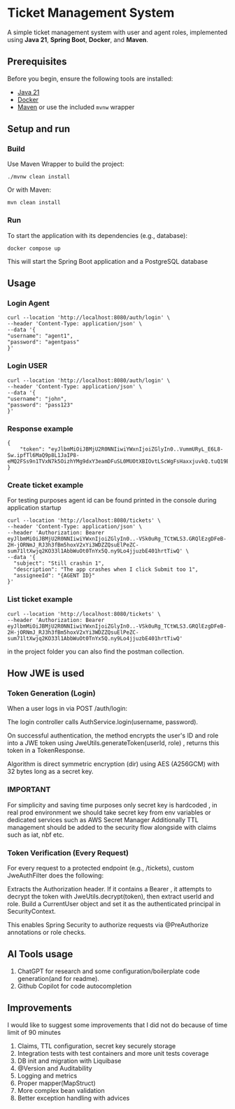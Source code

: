 # Ticket Management System

A simple ticket management system with user and agent roles, implemented using **Java 21**, **Spring Boot**, **Docker**, and **Maven**.


## Prerequisites

Before you begin, ensure the following tools are installed:

- [Java 21](https://jdk.java.net/21/)
- [Docker](https://www.docker.com/)
- [Maven](https://maven.apache.org/) or use the included `mvnw` wrapper

## Setup and run

### Build

Use Maven Wrapper to build the project:

``` ./mvnw clean install ```

Or with Maven:

 ```mvn clean install ```

### Run
To start the application with its dependencies (e.g., database):

 ``` docker compose up ```

This will start the Spring Boot application and a PostgreSQL database

## Usage

### Login Agent
```
curl --location 'http://localhost:8080/auth/login' \
--header 'Content-Type: application/json' \
--data '{
"username": "agent1",
"password": "agentpass"
}'
```
### Login USER
```
curl --location 'http://localhost:8080/auth/login' \
--header 'Content-Type: application/json' \
--data '{
"username": "john",
"password": "pass123"
}'
```

### Response example
```
{
    "token": "eyJlbmMiOiJBMjU2R0NNIiwiYWxnIjoiZGlyIn0..VummURyL_E6L8-Sw.ipfTl6MaQ9p8L1JaIP8-eMQ2FSs9n1TVxN7k5OizhYMg9dxY3eamDFuSL0MUOtXBIOvtLScWgFsHaxxjuvkQ.tuQ19BzfbId8H4iF_xuRGQ"
}
```
### Create ticket example
For testing purposes agent id can be found printed in the console during application startup
```
curl --location 'http://localhost:8080/tickets' \
--header 'Content-Type: application/json' \
--header 'Authorization: Bearer eyJlbmMiOiJBMjU2R0NNIiwiYWxnIjoiZGlyIn0..-VSk0uRg_TCtWLS3.GRQlEzgDFeB-2H-jORNmJ_RJ3h3fBm5hoxV2xYi3WDZZQsuElPeZC-sum71ltXwjq2KO33l1AbbWuOt0TnYx5Q.ny9Lo4jjuzbE401hrtTiwQ' \
--data '{
  "subject": "Still crashin 1",
  "description": "The app crashes when I click Submit too 1",
  "assigneeId": "{AGENT ID}"
}'
```

### List ticket example

```
curl --location 'http://localhost:8080/tickets' \
--header 'Authorization: Bearer eyJlbmMiOiJBMjU2R0NNIiwiYWxnIjoiZGlyIn0..-VSk0uRg_TCtWLS3.GRQlEzgDFeB-2H-jORNmJ_RJ3h3fBm5hoxV2xYi3WDZZQsuElPeZC-sum71ltXwjq2KO33l1AbbWuOt0TnYx5Q.ny9Lo4jjuzbE401hrtTiwQ'
```
in the project folder you can also find the postman collection.

## How JWE is used

### Token Generation (Login)

When a user logs in via POST /auth/login:

The login controller calls AuthService.login(username, password).

On successful authentication, the method encrypts the user's ID and role into a JWE token using JweUtils.generateToken(userId, role) ,
returns this token in a TokenResponse.

Algorithm is direct symmetric encryption (dir) using AES (A256GCM) with 32 bytes long as a secret key.

### IMPORTANT
For simplicity and saving time purposes only secret key is hardcoded , in real prod environment we should take secret key from env variables or dedicated services such as AWS Secret Manager 
Additionally TTL management should be added to the security flow alongside with claims such as iat, nbf etc. 

### Token Verification (Every Request)

For every request to a protected endpoint (e.g., /tickets), custom JweAuthFilter does the following:

Extracts the Authorization header. If it contains a Bearer <token>, it attempts to decrypt the token with JweUtils.decrypt(token),
then extract userId and role. Build a CurrentUser object and set it as the authenticated principal in SecurityContext.

This enables Spring Security to authorize requests via @PreAuthorize annotations or role checks.

## AI Tools usage

1. ChatGPT for research and some configuration/boilerplate code generation(and for readme).
2. Github Copilot for code autocompletion

## Improvements

I would like to suggest some improvements that I did not do because of time limit of 90 minutes

1. Claims, TTL configuration, secret key securely storage
2. Integration tests with test containers and more unit tests coverage
3. DB init and migration with Liquibase
4. @Version and Auditability
5. Logging and metrics
6. Proper mapper(MapStruct)
7. More complex bean validation
8. Better exception handling with advices
